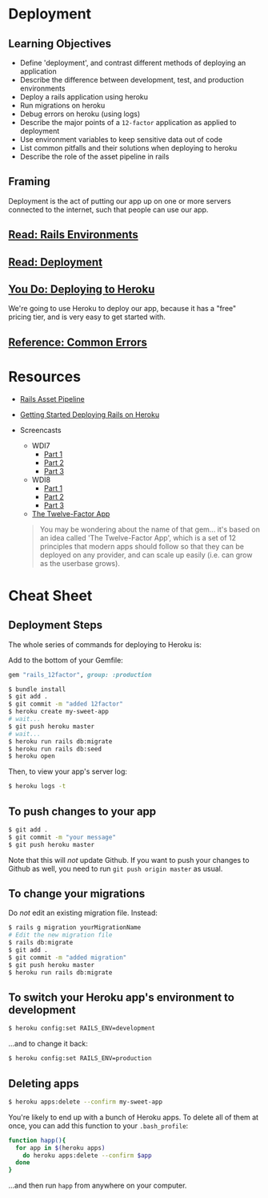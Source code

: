 # Deployment

## Learning Objectives

- Define 'deployment', and contrast different methods of deploying an application
- Describe the difference between development, test, and production environments
- Deploy a rails application using heroku
- Run migrations on heroku
- Debug errors on heroku (using logs)
- Describe the major points of a `12-factor` application as applied to deployment
- Use environment variables to keep sensitive data out of code
- List common pitfalls and their solutions when deploying to heroku
- Describe the role of the asset pipeline in rails

## Framing

Deployment is the act of putting our app up on one or more servers connected to
the internet, such that people can use our app.

## [Read: Rails Environments](about-environments.md)

## [Read: Deployment](about-deployment.md)

## [You Do: Deploying to Heroku](deploying-your-first-app.md)

We're going to use Heroku to deploy our app, because it has a "free" pricing tier, and is very easy to get started with.

## [Reference: Common Errors](common-errors.md)

# Resources
- [Rails Asset Pipeline](asset-pipeline.md)
- [Getting Started Deploying Rails on Heroku](https://devcenter.heroku.com/articles/getting-started-with-rails4)
- Screencasts
  - WDI7
    - [Part 1](https://youtu.be/8NZsSxFSFLM)
    - [Part 2](https://youtu.be/EFDy2sAHFCw)
    - [Part 3](https://youtu.be/nx1gAA9tyog)
  - WDI8
    - [Part 1](https://youtu.be/7izx6kOOOGI)
    - [Part 2](https://youtu.be/_LiJBimguak)
    - [Part 3](https://youtu.be/ZGDVBwtsurk)
  - [The Twelve-Factor App](http://12factor.net)

  > You may be wondering about the name of that gem... it's based on an idea called
  'The Twelve-Factor App', which is a set of 12 principles that modern apps should
  follow so that they can be deployed on any provider, and can scale up easily
  (i.e. can grow as the userbase grows).

# Cheat Sheet

## Deployment Steps

The whole series of commands for deploying to Heroku is:

Add to the bottom of your Gemfile:

```rb
gem "rails_12factor", group: :production
```

```bash
$ bundle install
$ git add .
$ git commit -m "added 12factor"
$ heroku create my-sweet-app
# wait...
$ git push heroku master
# wait...
$ heroku run rails db:migrate
$ heroku run rails db:seed
$ heroku open
```

Then, to view your app's server log:

```bash
$ heroku logs -t
```

## To push changes to your app

```bash
$ git add .
$ git commit -m "your message"
$ git push heroku master
```

Note that this will *not* update Github. If you want to push your changes to Github as well, you need to run `git push origin master` as usual.

## To change your migrations

Do *not* edit an existing migration file. Instead:

```bash
$ rails g migration yourMigrationName
# Edit the new migration file
$ rails db:migrate
$ git add .
$ git commit -m "added migration"
$ git push heroku master
$ heroku run rails db:migrate
```

## To switch your Heroku app's environment to development

```bash
$ heroku config:set RAILS_ENV=development
```

...and to change it back:

```bash
$ heroku config:set RAILS_ENV=production
```

## Deleting apps

```sh
$ heroku apps:delete --confirm my-sweet-app
```

You're likely to end up with a bunch of Heroku apps. To delete all of them at once, you can add this function to your `.bash_profile`:

```sh
function happ(){
  for app in $(heroku apps)
    do heroku apps:delete --confirm $app
  done
}
```

...and then run `happ` from anywhere on your computer.
